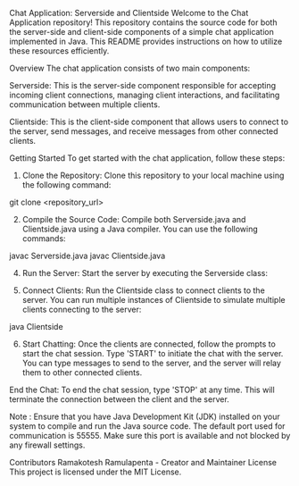 Chat Application: Serverside and Clientside
Welcome to the Chat Application repository! This repository contains the source code for both the server-side and client-side components of a simple chat application implemented in Java. This README provides instructions on how to utilize these resources efficiently.

Overview
The chat application consists of two main components:

Serverside: This is the server-side component responsible for accepting incoming client connections, managing client interactions, and facilitating communication between multiple clients.

Clientside: This is the client-side component that allows users to connect to the server, send messages, and receive messages from other connected clients.

Getting Started
To get started with the chat application, follow these steps:

1. Clone the Repository: Clone this repository to your local machine using the following command:

git clone <repository_url>

2. Compile the Source Code: Compile both Serverside.java and Clientside.java using a Java compiler. You can use the following commands:

javac Serverside.java
javac Clientside.java

4. Run the Server: Start the server by executing the Serverside class:

5. Connect Clients: Run the Clientside class to connect clients to the server. You can run multiple instances of Clientside to simulate multiple clients connecting to the server:

java Clientside

6. Start Chatting: Once the clients are connected, follow the prompts to start the chat session. Type 'START' to initiate the chat with the server. You can type messages to send to the server, and the server will relay them to other connected clients.

End the Chat: To end the chat session, type 'STOP' at any time. This will terminate the connection between the client and the server.

Note : 
Ensure that you have Java Development Kit (JDK) installed on your system to compile and run the Java source code.
The default port used for communication is 55555. Make sure this port is available and not blocked by any firewall settings.


Contributors
Ramakotesh Ramulapenta - Creator and Maintainer
License
This project is licensed under the MIT License.
